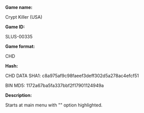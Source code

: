 ﻿**Game name:**

Crypt Killer (USA)

**Game ID:**

SLUS-00335

**Game format:**

CHD

**Hash:**

CHD DATA SHA1: c8a975af9c98faeef3deff302d5a278ac4efcf51

BIN MD5: 1172a67ba5fa337bbf2f17901124949a

**Description:**

Starts at main menu with "" option highlighted.